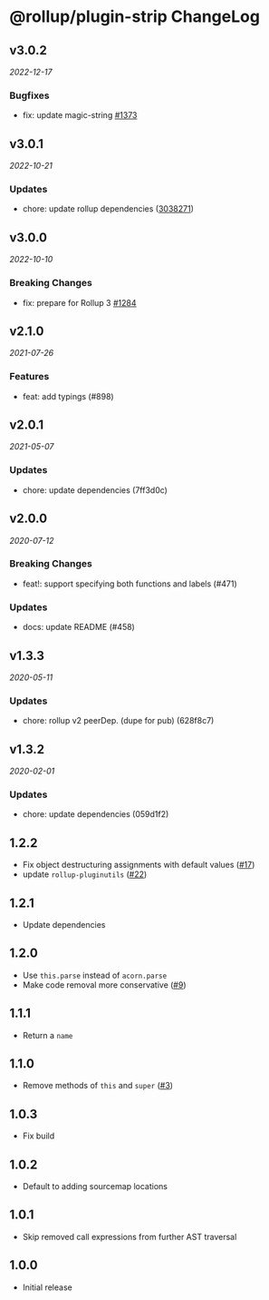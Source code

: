 # @rollup/plugin-strip ChangeLog

## v3.0.2

_2022-12-17_

### Bugfixes

- fix: update magic-string [#1373](https://github.com/rollup/plugins/pull/1373)

## v3.0.1

_2022-10-21_

### Updates

- chore: update rollup dependencies ([3038271](https://github.com/rollup/plugins/commit/303827191ede6b2e4eade96c6968ed16a587683f))

## v3.0.0

_2022-10-10_

### Breaking Changes

- fix: prepare for Rollup 3 [#1284](https://github.com/rollup/plugins/pull/1284)

## v2.1.0

_2021-07-26_

### Features

- feat: add typings (#898)

## v2.0.1

_2021-05-07_

### Updates

- chore: update dependencies (7ff3d0c)

## v2.0.0

_2020-07-12_

### Breaking Changes

- feat!: support specifying both functions and labels (#471)

### Updates

- docs: update README (#458)

## v1.3.3

_2020-05-11_

### Updates

- chore: rollup v2 peerDep. (dupe for pub) (628f8c7)

## v1.3.2

_2020-02-01_

### Updates

- chore: update dependencies (059d1f2)

## 1.2.2

- Fix object destructuring assignments with default values ([#17](https://github.com/rollup/@rollup/plugin-strip/pull/17))
- update `rollup-pluginutils` ([#22](https://github.com/rollup/@rollup/plugin-strip/pull/22))

## 1.2.1

- Update dependencies

## 1.2.0

- Use `this.parse` instead of `acorn.parse`
- Make code removal more conservative ([#9](https://github.com/rollup/@rollup/plugin-strip/pull/9))

## 1.1.1

- Return a `name`

## 1.1.0

- Remove methods of `this` and `super` ([#3](https://github.com/rollup/@rollup/plugin-strip/issues/3))

## 1.0.3

- Fix build

## 1.0.2

- Default to adding sourcemap locations

## 1.0.1

- Skip removed call expressions from further AST traversal

## 1.0.0

- Initial release
